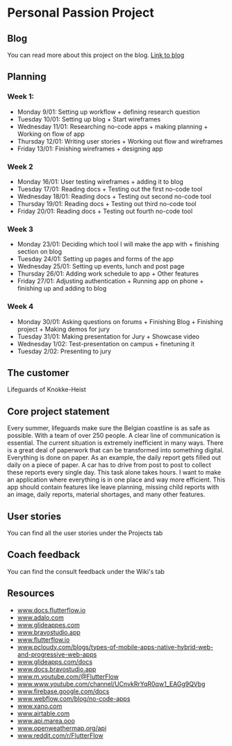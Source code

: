 # Personal Passion Project
## Blog
You can read more about this project on the blog.
[Link to blog](https://medium.com/@jennecattoor/making-a-sophisticated-no-code-app-in-2023-2a401010b32f?source=friends_link&sk=c3f473f679a2263e397975ab6b965535)
## Planning
### Week 1:
- Monday 9/01: Setting up workflow + defining research question
- Tuesday 10/01: Setting up blog  + Start wireframes
- Wednesday 11/01: Researching no-code apps + making planning + Working on flow of app
- Thursday 12/01: Writing user stories + Working out flow and wireframes
- Friday 13/01: Finishing wireframes + designing app

### Week 2
- Monday 16/01: User testing wireframes + adding it to blog
- Tuesday 17/01: Reading docs + Testing out the first no-code tool
- Wednesday 18/01: Reading docs + Testing out second no-code tool
- Thursday 19/01: Reading docs + Testing out third no-code tool
- Friday 20/01: Reading docs + Testing out fourth no-code tool

### Week 3
- Monday 23/01: Deciding which tool I will make the app with + finishing section on blog
- Tuesday 24/01: Setting up pages and forms of the app
- Wednesday 25/01: Setting up events, lunch and post page
- Thursday 26/01: Adding work schedule to app + Other features
- Friday 27/01: Adjusting authentication + Running app on phone + finishing up and adding to blog

### Week 4
- Monday 30/01: Asking questions on forums + Finishing Blog + Finishing project + Making demos for jury
- Tuesday 31/01: Making presentation for Jury + Showcase video
- Wednesday 1/02: Test-presentation on campus + finetuning it
- Tuesday 2/02: Presenting to jury

## The customer
Lifeguards of Knokke-Heist

## Core project statement
Every summer, lifeguards make sure the Belgian coastline is as safe as possible. With a team of over 250 people. A clear line of communication is essential. The current situation is extremely inefficient in many ways. There is a great deal of paperwork that can be transformed into something digital. Everything is done on paper. As an example, the daily report gets filled out daily on a piece of paper. A car has to drive from post to post to collect these reports every single day. This task alone takes hours. I want to make an application where everything is in one place and way more efficient. This app should contain features like leave planning, missing child reports with an image, daily reports, material shortages, and many other features.

## User stories
You can find all the user stories under the Projects tab

## Coach feedback
You can find the consult feedback under the Wiki's tab

## Resources
- www.docs.flutterflow.io
- www.adalo.com
- www.glideappes.com
- www.bravostudio.app
- www.flutterflow.io
- www.pcloudy.com/blogs/types-of-mobile-apps-native-hybrid-web-and-progressive-web-apps
- www.glideapps.com/docs
- www.docs.bravostudio.app
- www.m.youtube.com/@FlutterFlow
- www.www.youtube.com/channel/UCnvkRrYqR0qw1_EAGg9QVbg
- www.firebase.google.com/docs
- www.webflow.com/blog/no-code-apps
- www.xano.com
- www.airtable.com
- www.api.marea.ooo
- www.openweathermap.org/api
- www.reddit.com/r/FlutterFlow
